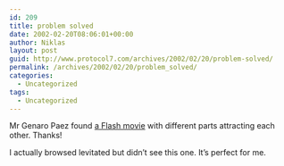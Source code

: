 ```yaml
---
id: 209
title: problem solved
date: 2002-02-20T08:06:01+00:00
author: Niklas
layout: post
guid: http://www.protocol7.com/archives/2002/02/20/problem-solved/
permalink: /archives/2002/02/20/problem_solved/
categories:
  - Uncategorized
tags:
  - Uncategorized
---
```

<div class='microid-ae0d0e951b137fea818df2ddf3232d4e86bd0ffa'>
  <p>
    Mr Genaro Paez found <a href="http://www.levitated.net/daily/similarseeking.html">a Flash movie</a> with different parts attracting each other. Thanks!
  </p>
  
  <p>
    I actually browsed levitated but didn&#8217;t see this one. It&#8217;s perfect for me.
  </p>
</div>